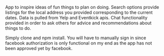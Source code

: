 


App to inspire ideas of fun things to plan on doing. Search options provide listings for the local address you provided corresponding to the  current dates. Data is pulled from Yelp and Eventkick apis. Chat functionality provided in order to ask others for advice and recommendations about things to do. 

Simply clone and npm install. 
You will have to manually sign in since facebook authorization is only functional on my end as the app has not been approved yet by facebook.
